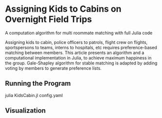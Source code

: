 # Assigning Kids to Cabins on Overnight Field Trips
A computation algorithm for multi roommate matching with full Julia code

Assigning kids to cabin, police officers to patrols, flight crew on flights, sportspersons to teams, interns to hospitals, etc requires preference-based matching between members. This article presents an algorithm and a computational implementation in Julia, to achieve maximum happiness in the group. Gale-Shapley algorithm for stable matching is adapted by adding voting by members to generate preference lists.

## Running the Program
julia KidsCabin.jl config.yaml

## Visualization

